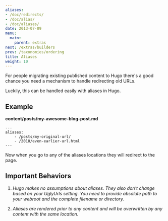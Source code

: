 ```yaml
---
aliases:
- /doc/redirects/
- /doc/alias/
- /doc/aliases/
date: 2013-07-09
menu:
  main:
    parent: extras
next: /extras/builders
prev: /taxonomies/ordering
title: Aliases
weight: 10
---
```


For people migrating existing published content to Hugo there's a good chance
you need a mechanism to handle redirecting old URLs.

Luckily, this can be handled easily with aliases in Hugo.

## Example
**content/posts/my-awesome-blog-post.md**

    ---
    aliases:
        - /posts/my-original-url/
        - /2010/even-earlier-url.html
    ---

Now when you go to any of the aliases locations they
will redirect to the page.

## Important Behaviors

1. *Hugo makes no assumptions about aliases. They also don't change based
on your UglyUrls setting. You need to provide absolute path to your webroot and the
complete filename or directory.*

2. *Aliases are rendered prior to any content and will be overwritten by
any content with the same location.*
